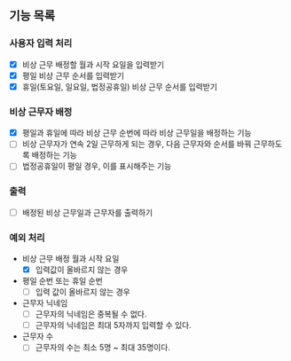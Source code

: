 ## 기능 목록

### 사용자 입력 처리

- [x] 비상 근무 배정할 월과 시작 요일을 입력받기
- [x] 평일 비상 근무 순서를 입력받기
- [x] 휴일(토요일, 일요일, 법정공휴일) 비상 근무 순서를 입력받기

### 비상 근무자 배정

- [x] 평일과 휴일에 따라 비상 근무 순번에 따라 비상 근무일을 배정하는 기능
- [ ] 비상 근무자가 연속 2일 근무하게 되는 경우, 다음 근무자와 순서를 바꿔 근무하도록 배정하는 기능
- [ ] 법정공휴일이 평일 경우, 이를 표시해주는 기능

### 출력

- [ ] 배정된 비상 근무일과 근무자를 출력하기

### 예외 처리

- 비상 근무 배정 월과 시작 요일
  - [x] 입력값이 올바르지 않는 경우
- 평일 순번 또는 휴일 순번
  - [ ] 입력 값이 올바르지 않는 경우
- 근무자 닉네임
  - [ ] 근무자의 닉네임은 중복될 수 없다.
  - [ ] 근무자의 닉네임은 최대 5자까지 입력할 수 있다.
- 근무자 수
  - [ ] 근무자의 수는 최소 5명 ~ 최대 35명이다.
